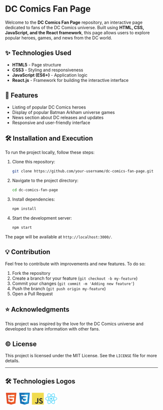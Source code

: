 # DC Comics Fan Page

Welcome to the **DC Comics Fan Page** repository, an interactive page dedicated to fans of the DC Comics universe. Built using **HTML, CSS, JavaScript, and the React framework**, this page allows users to explore popular heroes, games, and news from the DC world.

## ✨ Technologies Used
- **HTML5** - Page structure
- **CSS3** - Styling and responsiveness
- **JavaScript (ES6+)** - Application logic
- **React.js** - Framework for building the interactive interface

## 🔧 Features
- Listing of popular DC Comics heroes
- Display of popular Batman Arkham universe games
- News section about DC releases and updates
- Responsive and user-friendly interface

## 🛠 Installation and Execution
To run the project locally, follow these steps:

1. Clone this repository:
   ```sh
   git clone https://github.com/your-username/dc-comics-fan-page.git
   ```

2. Navigate to the project directory:
   ```sh
   cd dc-comics-fan-page
   ```

3. Install dependencies:
   ```sh
   npm install
   ```

4. Start the development server:
   ```sh
   npm start
   ```

The page will be available at `http://localhost:3000/`.

## 💡 Contribution
Feel free to contribute with improvements and new features. To do so:

1. Fork the repository
2. Create a branch for your feature (`git checkout -b my-feature`)
3. Commit your changes (`git commit -m 'Adding new feature'`)
4. Push the branch (`git push origin my-feature`)
5. Open a Pull Request

## ⭐ Acknowledgments
This project was inspired by the love for the DC Comics universe and developed to share information with other fans.

## © License
This project is licensed under the MIT License. See the `LICENSE` file for more details.

---

## 🛠 Technologies Logos

<img src="https://raw.githubusercontent.com/devicons/devicon/master/icons/html5/html5-original.svg" alt="HTML5" width="40" height="40"/>  
<img src="https://raw.githubusercontent.com/devicons/devicon/master/icons/css3/css3-original.svg" alt="CSS3" width="40" height="40"/>  
<img src="https://raw.githubusercontent.com/devicons/devicon/master/icons/javascript/javascript-original.svg" alt="JavaScript" width="40" height="40"/>  
<img src="https://raw.githubusercontent.com/devicons/devicon/master/icons/react/react-original.svg" alt="React" width="40" height="40"/>


